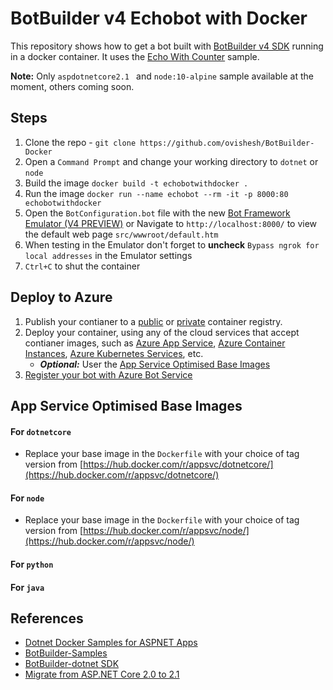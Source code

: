 # BotBuilder v4 Echobot with Docker
This repository shows how to get a bot built with [BotBuilder v4 SDK](https://github.com/Microsoft/BotBuilder) running in a docker container. It uses the [Echo With Counter](https://github.com/Microsoft/BotBuilder-Samples/tree/master/samples/csharp_dotnetcore/02.echo-with-counter) sample.

**Note:** Only `aspdotnetcore2.1 ` and `node:10-alpine` sample available at the moment, others coming soon.

## Steps
1. Clone the repo - `git clone https://github.com/ovishesh/BotBuilder-Docker`
1. Open a `Command Prompt` and change your working directory to `dotnet` or `node`
1. Build the image `docker build -t echobotwithdocker .`
1. Run the image `docker run --name echobot --rm -it -p 8000:80 echobotwithdocker`
1. Open the `BotConfiguration.bot` file with the new [Bot Framework Emulator (V4 PREVIEW)](https://github.com/Microsoft/BotFramework-Emulator) or Navigate to `http://localhost:8000/` to view the default web page `src/wwwroot/default.htm`
1. When testing in the Emulator don't forget to **uncheck** `Bypass ngrok for local addresses` in the Emulator settings
1. `Ctrl+C` to shut the container

## Deploy to Azure

1. Publish your contianer to a [public](https://docs.docker.com/docker-hub/) or [private](https://docs.microsoft.com/en-us/azure/container-registry/) container registry.
1. Deploy your container, using any of the cloud services that accept contianer images, such as [Azure App Service](https://docs.microsoft.com/en-us/azure/app-service/containers/), [Azure Container Instances](https://docs.microsoft.com/en-us/azure/container-instances/), [Azure Kubernetes Services](https://docs.microsoft.com/en-us/azure/aks/), etc.
    - ***Optional:*** User the [App Service Optimised Base Images](App-Service-Optimised-Base-Images)
1. [Register your bot with Azure Bot Service](https://docs.microsoft.com/en-us/azure/bot-service/bot-service-quickstart-registration?view=azure-bot-service-3.0) 


## App Service Optimised Base Images

#### For `dotnetcore` 
- Replace your base image in the `Dockerfile` with your choice of tag version from [https://hub.docker.com/r/appsvc/dotnetcore/](https://hub.docker.com/r/appsvc/dotnetcore/)

#### For `node`
- Replace your base image in the `Dockerfile` with your choice of tag version from [https://hub.docker.com/r/appsvc/node/](https://hub.docker.com/r/appsvc/node/)

#### For `python`

#### For `java`

## References
- [Dotnet Docker Samples for ASPNET Apps](https://github.com/dotnet/dotnet-docker/tree/master/samples/aspnetapp)
- [BotBuilder-Samples](https://github.com/Microsoft/BotBuilder-Samples/tree/master/samples/csharp_dotnetcore/02.echo-with-counter)
- [BotBuilder-dotnet SDK](https://github.com/microsoft/botbuilder-dotnet)
- [Migrate from ASP.NET Core 2.0 to 2.1](https://docs.microsoft.com/en-us/aspnet/core/migration/20_21?view=aspnetcore-2.1)